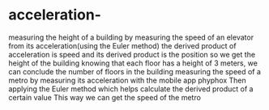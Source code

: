 # acceleration-
measuring the height of a building by measuring the speed of an elevator from its acceleration(using the Euler method) 
the derived product of acceleration is speed and its derived product is the position so we get the height of the building 
knowing that each floor has a height of 3 meters, we can conclude the number of floors in the building 
measuring the speed of a metro by measuring its acceleration with the mobile app phyphox 
Then applying the Euler method which helps calculate the derived product of a certain value 
This way we can get the speed of the metro 
